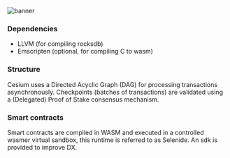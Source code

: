 ![banner](https://github.com/user-attachments/assets/16e11c3b-dc01-4924-ba5d-ca28f55d5287)

### Dependencies

- LLVM (for compiling rocksdb)
- Emscripten (optional, for compiling C to wasm)

### Structure

Cesium uses a Directed Acyclic Graph (DAG) for processing transactions asynchronously. Checkpoints (batches of transactions) are validated using a (Delegated) Proof of Stake consensus mechanism.

### Smart contracts

Smart contracts are compiled in WASM and executed in a controlled wasmer virtual sandbox, this runtime is referred to as Selenide. An sdk is provided to improve DX.
